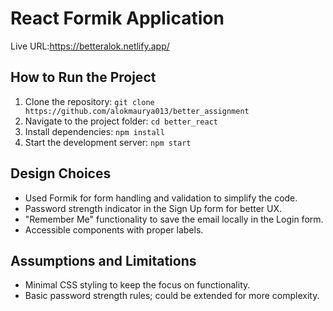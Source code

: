 # React Formik Application
Live URL:https://betteralok.netlify.app/
## How to Run the Project
1. Clone the repository: `git clone https://github.com/alokmaurya013/better_assignment`
2. Navigate to the project folder: `cd better_react`
3. Install dependencies: `npm install`
4. Start the development server: `npm start`

## Design Choices
- Used Formik for form handling and validation to simplify the code.
- Password strength indicator in the Sign Up form for better UX.
- "Remember Me" functionality to save the email locally in the Login form.
- Accessible components with proper labels.

## Assumptions and Limitations
- Minimal CSS styling to keep the focus on functionality.
- Basic password strength rules; could be extended for more complexity.

